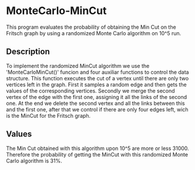 # MonteCarlo-MinCut
This program evaluates the probability of obtaining the Min Cut on the Fritsch graph by using a randomized Monte Carlo algorithm on 10^5 run.

## Description
To implement the randomized MinCut algorithm we use the 'MonteCarloMinCut()' funcion and four auxiliar functions to control the data structure.
This function executes the cut of a vertex until there are only two vertices left in the graph. First it samples a random edge and then gets the values of the corresponding vertices. Secondly we merge the second vertex of the edge with the first one, assigning it all the links of the second one.
At the end we delete the second vertex and all the links between this and the first one, after that we control if there are only four edges left, wich is the MinCut for the Fritsch graph.

## Values
The Min Cut obtained with this algorithm upon 10^5 are more or less 31000. Therefore the probability of getting the MinCut with this randomized Monte Carlo algorithm is 31%.
